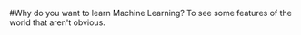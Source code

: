 #Why do you want to learn Machine Learning?
To see some features of the world that aren't obvious.

